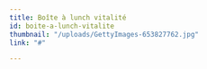 ```yaml
---
title: Boîte à lunch vitalité
id: boite-a-lunch-vitalite
thumbnail: "/uploads/GettyImages-653827762.jpg"
link: "#"

---
```

